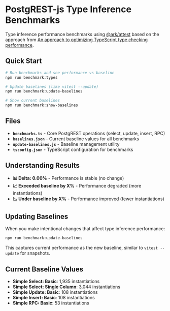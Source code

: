 # PostgREST-js Type Inference Benchmarks

Type inference performance benchmarks using [@ark/attest](https://github.com/arktypeio/arktype/tree/main/ark/attest) based on the approach from [An approach to optimizing TypeScript type checking performance](https://www.geldata.com/blog/an-approach-to-optimizing-typescript-type-checking-performance).

## Quick Start

```bash
# Run benchmarks and see performance vs baseline
npm run benchmark:types

# Update baselines (like vitest --update)
npm run benchmark:update-baselines

# Show current baselines
npm run benchmark:show-baselines
```

## Files

- **`benchmarks.ts`** - Core PostgREST operations (select, update, insert, RPC)
- **`baselines.json`** - Current baseline values for all benchmarks
- **`update-baselines.js`** - Baseline management utility
- **`tsconfig.json`** - TypeScript configuration for benchmarks

## Understanding Results

- **📊 Delta: 0.00%** - Performance is stable (no change)
- **📈 Exceeded baseline by X%** - Performance degraded (more instantiations)
- **📉 Under baseline by X%** - Performance improved (fewer instantiations)

## Updating Baselines

When you make intentional changes that affect type inference performance:

```bash
npm run benchmark:update-baselines
```

This captures current performance as the new baseline, similar to `vitest --update` for snapshots.

## Current Baseline Values

- **Simple Select: Basic**: 1,935 instantiations
- **Simple Select: Single Column**: 3,044 instantiations
- **Simple Update: Basic**: 108 instantiations
- **Simple Insert: Basic**: 108 instantiations
- **Simple RPC: Basic**: 53 instantiations
